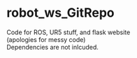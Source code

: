 # robot_ws_GitRepo
Code for ROS, UR5 stuff, and flask website<br />
(apologies for messy code)<br />
Dependencies are not inlcuded.
